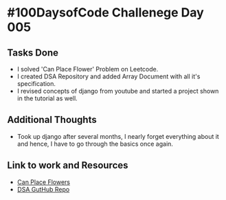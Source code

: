 # #100DaysofCode Challenege Day 005

## Tasks Done
* I solved 'Can Place Flower' Problem on Leetcode.
* I created DSA Repository and added Array Document with all it's specification.
* I revised concepts of django from youtube and started a project shown in the tutorial as well. 

## Additional Thoughts
* Took up django after several months, I nearly forget everything about it and hence, I have to go through the basics once again.

## Link to work and Resources
* [Can Place Flowers](https://github.com/Arpit2401/LeetCode-Problems/tree/main/Java/605.%20Can%20Place%20Flowers)
* [DSA GutHub Repo](https://github.com/Arpit2401/Data-Structures-Algorithms)
